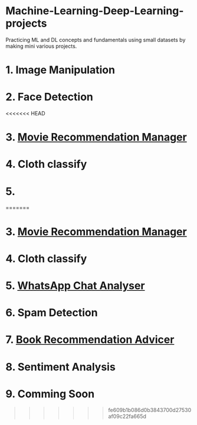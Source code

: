 # Machine-Learning-Deep-Learning-projects

Practicing ML and DL concepts and fundamentals using small datasets by making mini various projects.

# 1. Image Manipulation

# 2. Face Detection
<<<<<<< HEAD
# 3. [Movie Recommendation Manager](https://movieguess-by-shubham.herokuapp.com/)
# 4. Cloth classify
# 5. 
=======

# 3. [Movie Recommendation Manager](https://movieguess-by-shubham.herokuapp.com/)

# 4. Cloth classify

# 5. [WhatsApp Chat Analyser](https://whatsup-chat-analysis.herokuapp.com/)

# 6. Spam Detection

# 7. [Book Recommendation Advicer](https://book-store-adviser.herokuapp.com/)

# 8. Sentiment Analysis

# 9. Comming Soon
>>>>>>> fe609b1b086d0b3843700d27530af09c22fa665d
